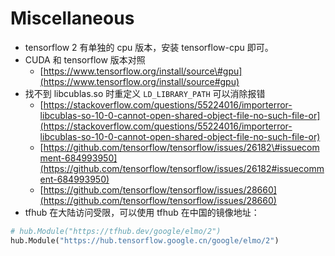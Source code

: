 # Miscellaneous

* tensorflow 2 有单独的 cpu 版本，安装 tensorflow-cpu 即可。
* CUDA 和 tensorflow 版本对照
  * [https://www.tensorflow.org/install/source\#gpu](https://www.tensorflow.org/install/source#gpu)
* 找不到 libcublas.so 时重定义 `LD_LIBRARY_PATH` 可以消除报错
  * [https://stackoverflow.com/questions/55224016/importerror-libcublas-so-10-0-cannot-open-shared-object-file-no-such-file-or](https://stackoverflow.com/questions/55224016/importerror-libcublas-so-10-0-cannot-open-shared-object-file-no-such-file-or)
  * [https://github.com/tensorflow/tensorflow/issues/26182\#issuecomment-684993950](https://github.com/tensorflow/tensorflow/issues/26182#issuecomment-684993950)
  * [https://github.com/tensorflow/tensorflow/issues/28660](https://github.com/tensorflow/tensorflow/issues/28660)
* tfhub 在大陆访问受限，可以使用 tfhub 在中国的镜像地址：

```python
# hub.Module("https://tfhub.dev/google/elmo/2")
hub.Module("https://hub.tensorflow.google.cn/google/elmo/2")
```

